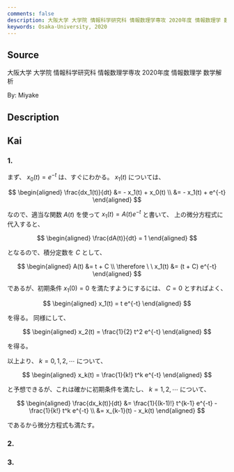 ```yaml
---
comments: false
description: 大阪大学 大学院 情報科学研究科 情報数理学専攻 2020年度 情報数理学 数学解析
keywords: Osaka-University, 2020
---
```


## **Source**
大阪大学 大学院 情報科学研究科 情報数理学専攻 2020年度 情報数理学 数学解析

By: Miyake

## **Description**

## **Kai**
### 1.
まず、 $x_0(t) = e^{-t}$ は、すぐにわかる。
$x_1(t)$ については、

$$
\begin{aligned}
\frac{dx_1(t)}{dt}
&= - x_1(t) + x_0(t) \\
&= - x_1(t) + e^{-t}
\end{aligned}
$$

なので、適当な関数 $A(t)$ を使って $x_1(t) = A(t) e^{-t}$ と書いて、
上の微分方程式に代入すると、

$$
\begin{aligned}
\frac{dA(t)}{dt} = 1
\end{aligned}
$$

となるので、積分定数を $C$ として、

$$
\begin{aligned}
A(t) &= t + C
\\
\therefore \ \  x_1(t) &= (t + C) e^{-t}
\end{aligned}
$$

であるが、初期条件 $x_1(0)=0$ を満たすようにするには、 $C=0$ とすればよく、

$$
\begin{aligned}
x_1(t) = t e^{-t}
\end{aligned}
$$

を得る。
同様にして、

$$
\begin{aligned}
x_2(t) = \frac{1}{2} t^2 e^{-t}
\end{aligned}
$$

を得る。

以上より、 $k=0,1,2,\cdots$ について、

$$
\begin{aligned}
x_k(t) = \frac{1}{k!} t^k e^{-t}
\end{aligned}
$$

と予想できるが、これは確かに初期条件を満たし、
$k=1,2,\cdots$ について、

$$
\begin{aligned}
\frac{dx_k(t)}{dt}
&= \frac{1}{(k-1)!} t^{k-1} e^{-t} - \frac{1}{k!} t^k e^{-t}
\\
&= x_{k-1}(t) - x_k(t)
\end{aligned}
$$

であるから微分方程式も満たす。

### 2.

### 3.